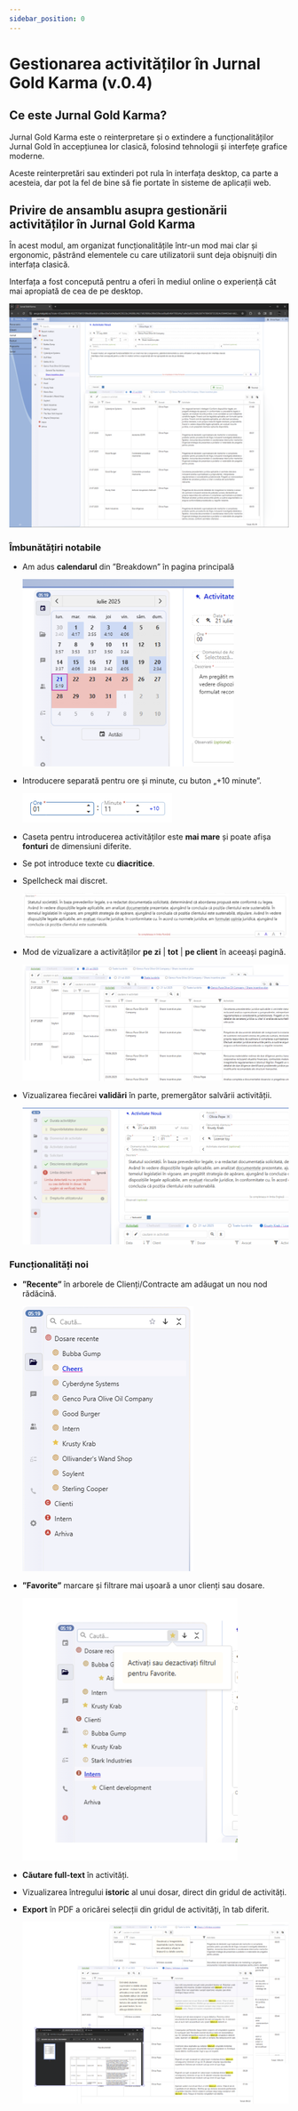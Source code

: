 ```yaml
---
sidebar_position: 0
---
```


# Gestionarea activităților în Jurnal Gold Karma (v.0.4)

## Ce este Jurnal Gold Karma?

Jurnal Gold Karma este o reinterpretare și o extindere a funcționalităților Jurnal Gold în accepțiunea lor clasică, folosind tehnologii și interfețe grafice moderne.

Aceste reinterpretări sau extinderi pot rula în interfața desktop, ca parte a acesteia, dar pot la fel de bine să fie portate în sisteme de aplicații web.

## Privire de ansamblu asupra gestionării activităților în Jurnal Gold Karma

În acest modul, am organizat funcționalitățile într-un mod mai clar și ergonomic, păstrând elementele cu care utilizatorii sunt deja obișnuiți din interfața clasică.

Interfața a fost concepută pentru a oferi în mediul online o experiență cât mai apropiată de cea de pe desktop.

![Interfața completă pentru introducerea activităților](./ImaginiJurnalKarma/tsfull.png)

### Îmbunătățiri notabile
- Am adus **calendarul** din ”Breakdown” în pagina principală

  ![Calendar-detaliu](./ImaginiJurnalKarma/calendar-small.png)

- Introducere separată pentru ore și minute, cu buton „+10 minute”.

  ![Oreminute-detaliu](./ImaginiJurnalKarma/oreminute-small.png)

- Caseta pentru introducerea activităților este **mai mare** și poate afișa **fonturi** de dimensiuni diferite.  
- Se pot introduce texte cu **diacritice**.  
- Spellcheck mai discret.

  ![Activitate-detaliu](./ImaginiJurnalKarma/activitate-small.png)

- Mod de vizualizare a activităților **pe zi** | **tot** | **pe client** în aceeași pagină.

  ![toolbar-detaliu](./ImaginiJurnalKarma/tstoolbar-small.png)

- Vizualizarea fiecărei **validări** în parte, premergător salvării activității.

  ![Validare-detaliu](./ImaginiJurnalKarma/validare-small.png)

### Funcționalități noi
- **”Recente”** în arborele de Clienți/Contracte am adăugat un nou nod rădăcină.

  ![Recente](./ImaginiJurnalKarma/recente-small.png)

- **”Favorite”** marcare și filtrare mai ușoară a unor clienți sau dosare.

  ![Filtru-favorite](./ImaginiJurnalKarma/filtru-favorite-small.png)

- **Căutare full-text** în activități.  
- Vizualizarea întregului **istoric** al unui dosar, direct din gridul de activități.  
- **Export** în PDF a oricărei selecții din gridul de activități, în tab diferit.

  ![Grid-features](./ImaginiJurnalKarma/gridfeatures-small.png)


<!-- ---
sidebar_position: 0
---

# Gestionarea activităților în Jurnal Gold Karma

## Ce este Jurnal Gold Karma?

Jurnal Gold Karma este o reinterpretare și o extindere a funcționalităților Jurnal Gold în accepțiunea lor clasică, folosind tehnologii și interfețe grafice moderne.

Aceste reinterpretări sau extinderi pot rula în interfața desktop, ca parte a acesteia, dar pot la fel de bine să fie portate în sisteme de aplicații web.

## Privire de ansamblu asupra gestionării activităților în Jurnal Gold Karma

În acest modul, am organizat funcționalitățile într-un mod mai clar și ergonomic, păstrând elementele cu care utilizatorii sunt deja obișnuiți din interfața clasică.

Interfața a fost concepută pentru a oferi în mediul online o experiență cât mai apropiată de cea de pe desktop.

![Interfața completă pentru introducerea activităților](./ImaginiJurnalKarma/tsfull.png)

### Imbunătățiri notabile
- Am adus **calendarul** din ”Breakdown” in pagina principală

![Calendar-detaliu](./ImaginiJurnalKarma/calendar-small.png)

- Introducere separata **ore minute** cu buton +10 minute.

![Oreminute-detaliu](./ImaginiJurnalKarma/oreminute-small.png)

- Caseta pentru introducerea activitatilor este **mai mare** si poate afisa **fonturi** de dimensiuni diferite. 
- Se pot introduce texte cu **diacritice**.
- Spellcheck mai discret.

![Activitate-detaliu](./ImaginiJurnalKarma/activitate-small.png)

- Mod de vizualizare a activitatilor  **pe zi** | **tot** | **pe client**  in aceeasi pagina.

![toolbar-detaliu](./ImaginiJurnalKarma/tstoolbar-small.png)

- Vizualizarea fiecarei **validari** in parte, premergator salvarii de activitate.

![Validare-detaliu](./ImaginiJurnalKarma/validare-small.png)

### Funcționalități noi
- **”Recente”** in arborele de Clienti/Contracte am adaugat un nou nod rădăcină.

![Recente](./ImaginiJurnalKarma/recente-small.png)

- **”Favorite”** marcare si filtrare mai usoara a unor clienti sau dosare.

![Filtru-favorite](./ImaginiJurnalKarma/filtru-favorite-small.png)

- **Căutare full-text** in activitati.
- Vizualizarea intregului **istoric** al unui dosar, direct din gridul din activiati.
- **Export** in pdf a oricarei selectii din gridul de activitati, în tab diferit.

![Grid-features](./ImaginiJurnalKarma/gridfeatures-small.png)

 -->
